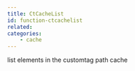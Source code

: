 ```yaml
---
title: CtCacheList
id: function-ctcachelist
related:
categories:
    - cache
---
```


list elements in the customtag path cache